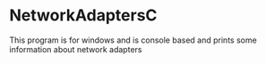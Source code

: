 # NetworkAdaptersC
This program is for windows and is console based and prints some information about network adapters
